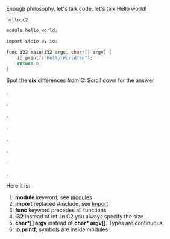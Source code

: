 
Enough philosophy, let's talk code, let's talk Hello world!

`hello.c2`
```c
module hello_world;

import stdio as io;

func i32 main(i32 argc, char*[] argv) {
    io.printf("Hello World!\n");
    return 0;
}
```

Spot the __six__ differences from C:
Scroll down for the answer

.

.

.

.

.

.

.

.

Here it is:

1. __module__ keyword, see [modules](../language/modules.md)
2. __import__ replaced #include, see [Import](../language/modules.md#import)
3. __func__ keyword precedes all functions
4. __i32__ instead of int. In C2 you always specify the size
5. __char*[] argv__ instead of __char* argv[]__. Types are continuous.
6. __io.printf__, symbols are inside modules.

